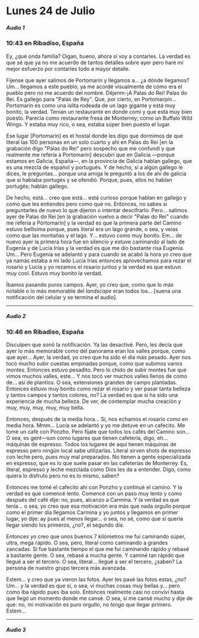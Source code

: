 # Lunes 24 de Julio

##### Audio 1

### 10:43 en Ribadiso, España

Ey, ¿qué onda familia? Oigan, bueno, ahora sí voy a contarles. La verdad es que sé que ya no me acuerdo de tantos detalles sobre ayer pero haré mi mejor esfuerzo por contarles todo a mayor detalle.

Fíjense que ayer salimos de Portomarín y llegamos a... ¿a dónde llegamos? Um... llegamos a este pueblo; ya me acordé visualmente de cómo era el pueblo pero no me acuerdo del nombre. Déjenm-¡A Palas do Rei! Palas do Rei. Es gallego para "Palas de Rey". Que, por cierto, en Portomarpín... Portomarín es como una islita rodeada de un lago gigante y está muy bonito, la verdad. Tenían un restaurante en donde comí y que está muy bien puesto. Parecía como restaurante fresa de Monterrey; como un Buffalo Wild Wings. Y estaba muy rico, o sea, estaba súper bien puesto el lugar. 

Ese lugar [Portomarín] es el hostal donde les digo que dormimos de que literal las 100 personas en un solo cuarto y ahí en Palas do Rei [en la grabación digo "Palas do Rei" pero sospecho que me confundí y que realmente me refería a Portomarín] descubrí que en Galicia —porque estamos en Galicia, España—, en la provincia de Galicia hablan gallego, que es una mezcla de español y portugués. Y de hecho, si a algún gallego le dices, le preguntas... porque una amiga le preguntó a los de ahí de galicia que si hablaba portugés y se ofendió. Porque, pues, ellos no hablan portugés; hablán gallego. 

De hecho, está... creo que está... está curioso porque hablan en gallego y como que les entiendes pero como que no. Entonces, no sabes si preguntarles de nuevo lo que dijeron o intentar descifrarlo. Pero... salimos ayer de Palas do Rei [en la grabación vuelvo a decir "Palas do Rei" cuando me refería a Portomarín] y la verdad es que la primera parte del Camino estuvo bellísima porque, pues literal era un lago grande, o sea, y veías como que las montañas y el lago. Y... estuvo como muy bonito. Em... de nuevo ayer la primera hora fue en silencio y estuve caminando al lado de Eugenia y de Lucía Irías y la verdad es que me dio bastante risa Eugenia. Um... Pero Eugenia se adelantó y para cuando se acabó la hora yo creo que ya namás estaba a mi lado Lucía Irías entonces aprovechamos para rezar el rosario y Lucía y yo rezamos el rosario juntos y la verdad es que estuvo muy cool. Estuvo muy bonito la verdad. 

Íbamos pasando puros campos. Ayer, yo creo que, como que lo más notable o lo más memorable del *landscape* eran todos los... [suena una notificación del celular y se termina el audio].

---

##### Audio 2

### 10:46 en Ribadiso, España

Disculpen que sonó la notificación. Ya las desactivé. Pero, les decía que ayer lo más memorable como del panorama eran los valles porque, como que ayer... Ayer, la verdad, yo creo que ha sido el día más pesado. Ayer nos tocó mucho subir cuestas empinadas porque, como que subimos varios montes. Entonces estuvo pesadito. Pero lo chido de subir montes fue que vimos muchos valles, este... Y nos tocó ver muchos valles llenos de como de... así de plantíos. O sea, extensiones grandes de campo plantadas. Entonces estuvo muy bonito como rezar el rosario y ver pasar tanta belleza y tantos campos y tantos colores, no? La verdad es que sí ha sido una experiencia de mucha belleza. De ver, de contemplar mucha creación y muy, muy, muy, muy, muy bella. 

Entonces, después de la media hora... Sí, nos echamos el rosario como en media hora. Mmm... Lucía se adelantó y yo me detuve en un cafecito. Me tomé un café con Ponzho. Pero fíjate que todos los cafés del Camino son... O sea, es gent—son como lugares que tienen cafetería, digo, eh... máquinas de espresso. Todos los lugares de aquí tienen máquinas de espresso pero ningún local sabe utilizarlas. Literal sirven shots de espresso con leche pero, pues muy mal preparados. No tienen a gente especializada en espresso, que es lo que suele pasar en las cafeterías de Monterrey. Es, literal, espresso y leche mezclada como Dios les da a entender. Digo, como quiera lo disfruto pero no es lo mismo, saben?

Entonces me tomé el cafecito ahí con Ponzho y continué el camino. Y la verdad es que comencé lento. Comencé con un paso muy lento y como después del café dije: no, pues, alcanzo a Carmina. Y la verdad es que tenía... o sea, yo creo que esa motivación era más que nada orgullo porque como el primer día llegamos Carmina y yo juntos y llegamos en primer lugar, yo dije: ay pues al menos llegar... o sea, no sé, como que sí quería llegar siendo los primeros, ¿no?, el segundo día.

Entonces yo creo que unos buenos 7 kilómetros me fui caminando súper, ultra, mega rápido. O sea, pero, literal como caminando a grandes zancadas. Sí fue bastante tiempo el que me fui caminando rápido y rebasé a bastante gente. O sea, rebasé a mucha gente. Y caminé tan rápido que llegué a ser el tercero. O sea, literal... llegué a ser el tercero, ¿saben? La persona de nuestro grupo tercera más avanzada. 

Estem... y creo que ya vieron las fotos. Ayer les pasé las fotos estas, ¿no? Um... y la verdad es que sí, o sea, vi muchas cosas muy bellas y... pero como iba rápido pues iba solo. Entonces realmente casi no conviví hasta que llegó un momento donde me cansé. O sea, sí me cansé mucho y dije de que: no, mi motivación es puro orgullo, no *tengo* que llegar primero. Estem...

---

##### Audio 3




